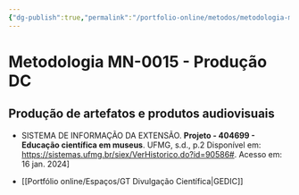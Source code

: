 ```yaml
---
{"dg-publish":true,"permalink":"/portfolio-online/metodos/metodologia-mn-0015-producao-dc/","tags":["💼/🎯/🛠️"],"created":"2024-02-05T11:59:49.083-03:00","updated":"2024-02-11T11:18:07.053-03:00"}
---
```



# Metodologia MN-0015 - Produção DC

## Produção de artefatos e produtos audiovisuais   
- SISTEMA DE INFORMAÇÃO DA EXTENSÃO. **Projeto - 404699 - Educação científica em museus**. UFMG, s.d., p.2 Disponível em: <https://sistemas.ufmg.br/siex/VerHistorico.do?id=90586#>. Acesso em: 16 jan. 2024]

- [[Portfólio online/Espaços/GT Divulgação Científica\|GEDIC]]